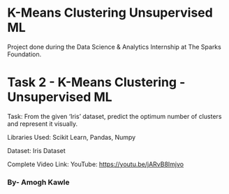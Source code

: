 # K-Means Clustering Unsupervised ML
Project done during the Data Science & Analytics Internship at The Sparks Foundation.

# Task 2 - K-Means Clustering - Unsupervised ML
Task: From the given ‘Iris’ dataset, predict the optimum number of clusters and represent it visually.

Libraries Used: Scikit Learn, Pandas, Numpy

Dataset: Iris Dataset

Complete Video Link: YouTube: https://youtu.be/jARvB8Imjvo

### By- Amogh Kawle
